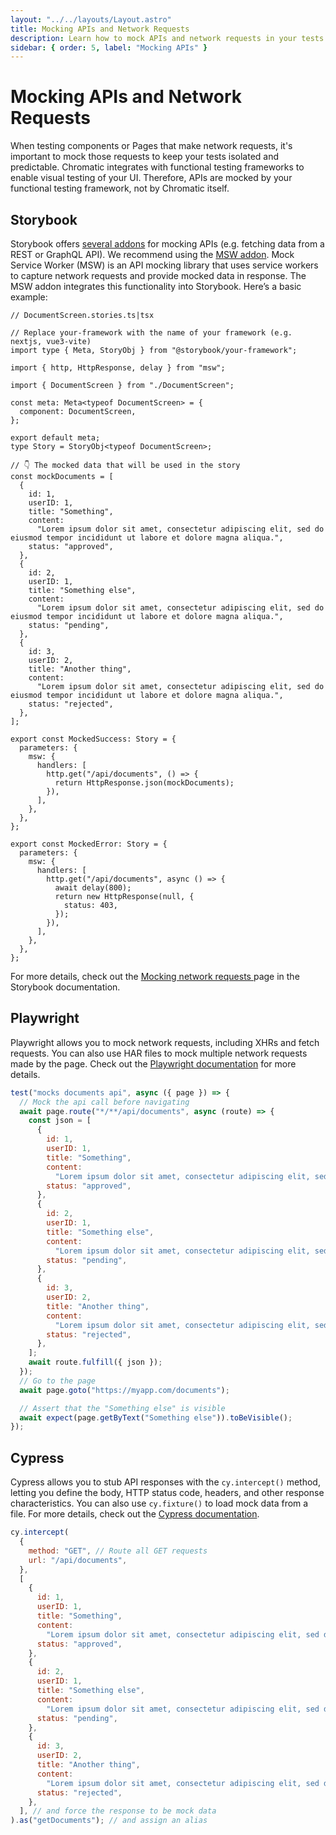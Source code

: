```yaml
---
layout: "../../layouts/Layout.astro"
title: Mocking APIs and Network Requests
description: Learn how to mock APIs and network requests in your tests (Storybook, Playwright and Cypress)
sidebar: { order: 5, label: "Mocking APIs" }
---
```


# Mocking APIs and Network Requests

When testing components or Pages that make network requests, it's important to mock those requests to keep your tests isolated and predictable. Chromatic integrates with functional testing frameworks to enable visual testing of your UI. Therefore, APIs are mocked by your functional testing framework, not by Chromatic itself.

## Storybook

Storybook offers [several addons](https://storybook.js.org/addons/tag/api) for mocking APIs (e.g. fetching data from a REST or GraphQL API). We recommend using the [MSW addon](https://storybook.js.org/addons/msw-storybook-addon). Mock Service Worker (MSW) is an API mocking library that uses service workers to capture network requests and provide mocked data in response. The MSW addon integrates this functionality into Storybook. Here’s a basic example:

```tsx
// DocumentScreen.stories.ts|tsx

// Replace your-framework with the name of your framework (e.g. nextjs, vue3-vite)
import type { Meta, StoryObj } from "@storybook/your-framework";

import { http, HttpResponse, delay } from "msw";

import { DocumentScreen } from "./DocumentScreen";

const meta: Meta<typeof DocumentScreen> = {
  component: DocumentScreen,
};

export default meta;
type Story = StoryObj<typeof DocumentScreen>;

// 👇 The mocked data that will be used in the story
const mockDocuments = [
  {
    id: 1,
    userID: 1,
    title: "Something",
    content:
      "Lorem ipsum dolor sit amet, consectetur adipiscing elit, sed do eiusmod tempor incididunt ut labore et dolore magna aliqua.",
    status: "approved",
  },
  {
    id: 2,
    userID: 1,
    title: "Something else",
    content:
      "Lorem ipsum dolor sit amet, consectetur adipiscing elit, sed do eiusmod tempor incididunt ut labore et dolore magna aliqua.",
    status: "pending",
  },
  {
    id: 3,
    userID: 2,
    title: "Another thing",
    content:
      "Lorem ipsum dolor sit amet, consectetur adipiscing elit, sed do eiusmod tempor incididunt ut labore et dolore magna aliqua.",
    status: "rejected",
  },
];

export const MockedSuccess: Story = {
  parameters: {
    msw: {
      handlers: [
        http.get("/api/documents", () => {
          return HttpResponse.json(mockDocuments);
        }),
      ],
    },
  },
};

export const MockedError: Story = {
  parameters: {
    msw: {
      handlers: [
        http.get("/api/documents", async () => {
          await delay(800);
          return new HttpResponse(null, {
            status: 403,
          });
        }),
      ],
    },
  },
};
```

For more details, check out the [Mocking network requests
](https://storybook.js.org/docs/writing-stories/mocking-data-and-modules/mocking-network-requests) page in the Storybook documentation.

## Playwright

Playwright allows you to mock network requests, including XHRs and fetch requests. You can also use HAR files to mock multiple network requests made by the page. Check out the [Playwright documentation](https://playwright.dev/docs/mock#mock-api-requests) for more details.

```js
test("mocks documents api", async ({ page }) => {
  // Mock the api call before navigating
  await page.route("*/**/api/documents", async (route) => {
    const json = [
      {
        id: 1,
        userID: 1,
        title: "Something",
        content:
          "Lorem ipsum dolor sit amet, consectetur adipiscing elit, sed do eiusmod tempor incididunt ut labore et dolore magna aliqua.",
        status: "approved",
      },
      {
        id: 2,
        userID: 1,
        title: "Something else",
        content:
          "Lorem ipsum dolor sit amet, consectetur adipiscing elit, sed do eiusmod tempor incididunt ut labore et dolore magna aliqua.",
        status: "pending",
      },
      {
        id: 3,
        userID: 2,
        title: "Another thing",
        content:
          "Lorem ipsum dolor sit amet, consectetur adipiscing elit, sed do eiusmod tempor incididunt ut labore et dolore magna aliqua.",
        status: "rejected",
      },
    ];
    await route.fulfill({ json });
  });
  // Go to the page
  await page.goto("https://myapp.com/documents");

  // Assert that the "Something else" is visible
  await expect(page.getByText("Something else")).toBeVisible();
});
```

## Cypress

Cypress allows you to stub API responses with the `cy.intercept()` method, letting you define the body, HTTP status code, headers, and other response characteristics. You can also use `cy.fixture()` to load mock data from a file. For more details, check out the [Cypress documentation](https://docs.cypress.io/guides/guides/network-requests#Stubbing).

```js
cy.intercept(
  {
    method: "GET", // Route all GET requests
    url: "/api/documents",
  },
  [
    {
      id: 1,
      userID: 1,
      title: "Something",
      content:
        "Lorem ipsum dolor sit amet, consectetur adipiscing elit, sed do eiusmod tempor incididunt ut labore et dolore magna aliqua.",
      status: "approved",
    },
    {
      id: 2,
      userID: 1,
      title: "Something else",
      content:
        "Lorem ipsum dolor sit amet, consectetur adipiscing elit, sed do eiusmod tempor incididunt ut labore et dolore magna aliqua.",
      status: "pending",
    },
    {
      id: 3,
      userID: 2,
      title: "Another thing",
      content:
        "Lorem ipsum dolor sit amet, consectetur adipiscing elit, sed do eiusmod tempor incididunt ut labore et dolore magna aliqua.",
      status: "rejected",
    },
  ], // and force the response to be mock data
).as("getDocuments"); // and assign an alias
```
